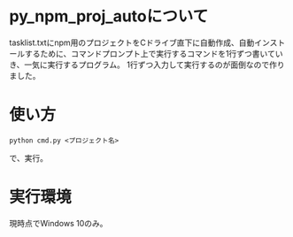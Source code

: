# py_npm_proj_autoについて
tasklist.txtにnpm用のプロジェクトをCドライブ直下に自動作成、自動インストールするために、コマンドプロンプト上で実行するコマンドを1行ずつ書いていき、一気に実行するプログラム。
1行ずつ入力して実行するのが面倒なので作りました。

# 使い方
```dos
python cmd.py <プロジェクト名>
```
で、実行。<br>

# 実行環境
現時点でWindows 10のみ。


